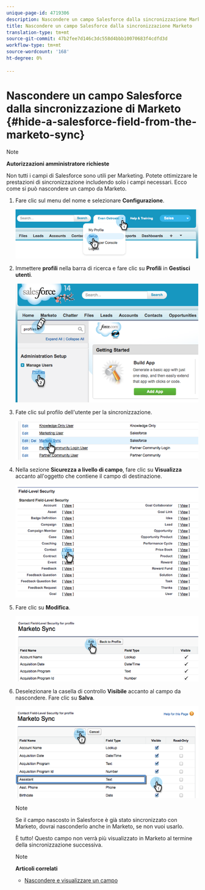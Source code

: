 ```yaml
---
unique-page-id: 4719306
description: Nascondere un campo Salesforce dalla sincronizzazione Marketo - Marketo Docs - Documentazione del prodotto
title: Nascondere un campo Salesforce dalla sincronizzazione Marketo
translation-type: tm+mt
source-git-commit: 47b2fee7d146c3dc558d4bbb10070683f4cdfd3d
workflow-type: tm+mt
source-wordcount: '168'
ht-degree: 0%

---
```



# Nascondere un campo Salesforce dalla sincronizzazione di Marketo {#hide-a-salesforce-field-from-the-marketo-sync}

>[!NOTE]
>
>**Autorizzazioni amministratore richieste**

Non tutti i campi di Salesforce sono utili per Marketing. Potete ottimizzare le prestazioni di sincronizzazione includendo solo i campi necessari. Ecco come si può nascondere un campo da Marketo.

1. Fare clic sul menu del nome e selezionare **Configurazione**.

   ![](assets/image2015-6-30-15-3a11-3a23.png)

1. Immettere **profili** nella barra di ricerca e fare clic su **Profili** in **Gestisci utenti**.

   ![](assets/image2015-6-30-15-3a12-3a46.png)

1. Fate clic sul profilo dell&#39;utente per la sincronizzazione.

   ![](assets/image2015-6-30-15-3a17-3a38.png)

1. Nella sezione **Sicurezza a livello di campo**, fare clic su **Visualizza** accanto all&#39;oggetto che contiene il campo di destinazione.

   ![](assets/image2015-6-30-15-3a24-3a32.png)

1. Fare clic su **Modifica**.

   ![](assets/image2015-6-30-15-3a25-3a42.png)

1. Deselezionare la casella di controllo **Visibile** accanto al campo da nascondere. Fare clic su **Salva**.

   ![](assets/image2015-6-30-15-3a27-3a16.png)

   >[!NOTE]
   >
   >Se il campo nascosto in Salesforce è già stato sincronizzato con Marketo, dovrai nasconderlo anche in Marketo, se non vuoi usarlo.

   È tutto! Questo campo non verrà più visualizzato in Marketo al termine della sincronizzazione successiva.

   >[!NOTE]
   >
   >**Articoli correlati**
   >
   >    
   >    
   >    * [Nascondere e visualizzare un campo](../../../../../product-docs/administration/field-management/hide-and-unhide-a-field.md)


